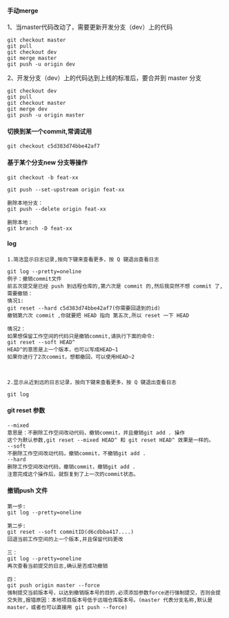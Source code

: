 #### 手动merge
1、当master代码改动了，需要更新开发分支（dev）上的代码
```git
git checkout master 
git pull 
git checkout dev
git merge master 
git push -u origin dev
```

2、开发分支（dev）上的代码达到上线的标准后，要合并到 master 分支
```
git checkout dev
git pull
git checkout master
git merge dev
git push -u origin master
```

#### 切换到某一个commit,常调试用
```
git checkout c5d383d74bbe42af7
```

#### 基于某个分支new 分支等操作
```
git checkout -b feat-xx

git push --set-upstream origin feat-xx

删除本地分支：
git push --delete origin feat-xx

删除本地：
git branch -D feat-xx
```

#### log
```
1.简洁显示日志记录,按向下键来查看更多，按 Q 键退出查看日志

git log --pretty=oneline
例子：撤销commit文件
前五次提交是已经 push 到远程仓库的,第六次是 commit 的,然后我突然不想 commit 了,需要撤销：
情况1:
git reset --hard c5d383d74bbe42af7(你需要回退到的id)
撤销第六次 commit ,你就要把 HEAD 指向 第五次,所以 reset 一下 HEAD

情况2：
如果想保留工作空间的代码只是撤销commit,请执行下面的命令:
git reset --soft HEAD^
HEAD^的意思是上一个版本，也可以写成HEAD~1
如果你进行了2次commit，想都撤回，可以使用HEAD~2



2.显示从近到远的日志记录，按向下键来查看更多，按 Q 键退出查看日志

git log
```

#### git reset 参数
```
--mixed
意思是：不删除工作空间改动代码，撤销commit，并且撤销git add . 操作
这个为默认参数,git reset --mixed HEAD^ 和 git reset HEAD^ 效果是一样的。
--soft
不删除工作空间改动代码，撤销commit，不撤销git add .
--hard
删除工作空间改动代码，撤销commit，撤销git add .
注意完成这个操作后，就恢复到了上一次的commit状态。
```

#### 撤销push 文件
```
第一步:
git log --pretty=oneline

第二步:　
git reset --soft commitID(d6cdbba417....) 
回退当前工作空间的上一个版本,并且保留代码更改

三：
git log --pretty=oneline
再次查看当前提交的日志,确认是否成功撤销

四：
git push origin master --force
强制提交当前版本号，以达到撤销版本号的目的.必须添加参数force进行强制提交，否则会提交失败,报错原因：本地项目版本号低于远端仓库版本号。(master 代表分支名称,默认是 master，或者也可以直接用 git push --force)
```
